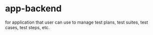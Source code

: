 # app-backend
for application that user can use to manage test plans, test suites, test cases, test steps, etc.
